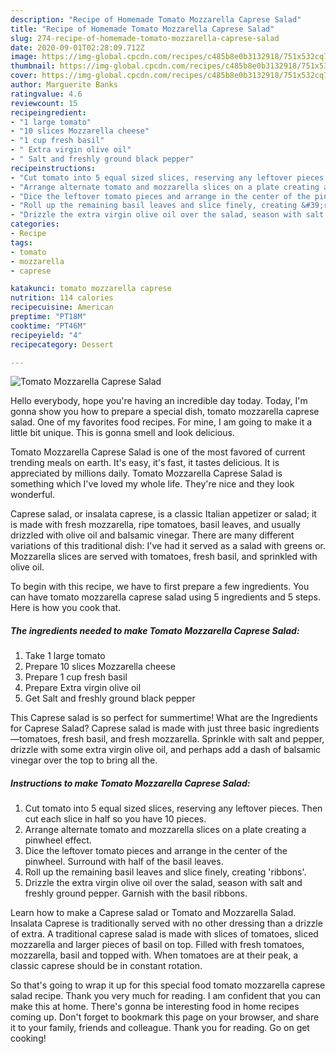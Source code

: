 ```yaml
---
description: "Recipe of Homemade Tomato Mozzarella Caprese Salad"
title: "Recipe of Homemade Tomato Mozzarella Caprese Salad"
slug: 274-recipe-of-homemade-tomato-mozzarella-caprese-salad
date: 2020-09-01T02:28:09.712Z
image: https://img-global.cpcdn.com/recipes/c485b8e0b3132918/751x532cq70/tomato-mozzarella-caprese-salad-recipe-main-photo.jpg
thumbnail: https://img-global.cpcdn.com/recipes/c485b8e0b3132918/751x532cq70/tomato-mozzarella-caprese-salad-recipe-main-photo.jpg
cover: https://img-global.cpcdn.com/recipes/c485b8e0b3132918/751x532cq70/tomato-mozzarella-caprese-salad-recipe-main-photo.jpg
author: Marguerite Banks
ratingvalue: 4.6
reviewcount: 15
recipeingredient:
- "1 large tomato"
- "10 slices Mozzarella cheese"
- "1 cup fresh basil"
- " Extra virgin olive oil"
- " Salt and freshly ground black pepper"
recipeinstructions:
- "Cut tomato into 5 equal sized slices, reserving any leftover pieces. Then cut each slice in half so you have 10 pieces."
- "Arrange alternate tomato and mozzarella slices on a plate creating a pinwheel effect."
- "Dice the leftover tomato pieces and arrange in the center of the pinwheel. Surround with half of the basil leaves."
- "Roll up the remaining basil leaves and slice finely, creating &#39;ribbons&#39;."
- "Drizzle the extra virgin olive oil over the salad, season with salt and freshly ground pepper. Garnish with the basil ribbons."
categories:
- Recipe
tags:
- tomato
- mozzarella
- caprese

katakunci: tomato mozzarella caprese 
nutrition: 114 calories
recipecuisine: American
preptime: "PT18M"
cooktime: "PT46M"
recipeyield: "4"
recipecategory: Dessert

---
```



![Tomato Mozzarella Caprese Salad](https://img-global.cpcdn.com/recipes/c485b8e0b3132918/751x532cq70/tomato-mozzarella-caprese-salad-recipe-main-photo.jpg)

Hello everybody, hope you're having an incredible day today. Today, I'm gonna show you how to prepare a special dish, tomato mozzarella caprese salad. One of my favorites food recipes. For mine, I am going to make it a little bit unique. This is gonna smell and look delicious.

Tomato Mozzarella Caprese Salad is one of the most favored of current trending meals on earth. It's easy, it's fast, it tastes delicious. It is appreciated by millions daily. Tomato Mozzarella Caprese Salad is something which I've loved my whole life. They're nice and they look wonderful.

Caprese salad, or insalata caprese, is a classic Italian appetizer or salad; it is made with fresh mozzarella, ripe tomatoes, basil leaves, and usually drizzled with olive oil and balsamic vinegar. There are many different variations of this traditional dish: I&#39;ve had it served as a salad with greens or. Mozzarella slices are served with tomatoes, fresh basil, and sprinkled with olive oil.


To begin with this recipe, we have to first prepare a few ingredients. You can have tomato mozzarella caprese salad using 5 ingredients and 5 steps. Here is how you cook that.

<!--inarticleads1-->

##### The ingredients needed to make Tomato Mozzarella Caprese Salad:

1. Take 1 large tomato
1. Prepare 10 slices Mozzarella cheese
1. Prepare 1 cup fresh basil
1. Prepare  Extra virgin olive oil
1. Get  Salt and freshly ground black pepper


This Caprese salad is so perfect for summertime! What are the Ingredients for Caprese Salad? Caprese salad is made with just three basic ingredients—tomatoes, fresh basil, and fresh mozzarella. Sprinkle with salt and pepper, drizzle with some extra virgin olive oil, and perhaps add a dash of balsamic vinegar over the top to bring all the. 

<!--inarticleads2-->

##### Instructions to make Tomato Mozzarella Caprese Salad:

1. Cut tomato into 5 equal sized slices, reserving any leftover pieces. Then cut each slice in half so you have 10 pieces.
1. Arrange alternate tomato and mozzarella slices on a plate creating a pinwheel effect.
1. Dice the leftover tomato pieces and arrange in the center of the pinwheel. Surround with half of the basil leaves.
1. Roll up the remaining basil leaves and slice finely, creating &#39;ribbons&#39;.
1. Drizzle the extra virgin olive oil over the salad, season with salt and freshly ground pepper. Garnish with the basil ribbons.


Learn how to make a Caprese salad or Tomato and Mozzarella Salad. Insalata Caprese is traditionally served with no other dressing than a drizzle of extra. A traditional caprese salad is made with slices of tomatoes, sliced mozzarella and larger pieces of basil on top. Filled with fresh tomatoes, mozzarella, basil and topped with. When tomatoes are at their peak, a classic caprese should be in constant rotation. 

So that's going to wrap it up for this special food tomato mozzarella caprese salad recipe. Thank you very much for reading. I am confident that you can make this at home. There's gonna be interesting food in home recipes coming up. Don't forget to bookmark this page on your browser, and share it to your family, friends and colleague. Thank you for reading. Go on get cooking!
